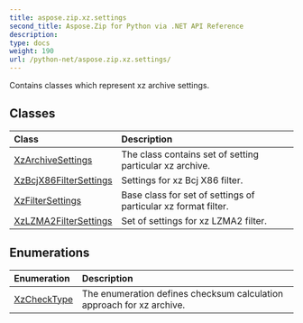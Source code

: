 ```yaml
---
title: aspose.zip.xz.settings
second_title: Aspose.Zip for Python via .NET API Reference
description: 
type: docs
weight: 190
url: /python-net/aspose.zip.xz.settings/
---
```



Contains classes which represent xz archive settings.

## Classes
| Class | Description |
| :- | :- |
|[XzArchiveSettings](/zip/python-net/aspose.zip.xz.settings/xzarchivesettings/)|The class contains set of setting particular xz archive.|
|[XzBcjX86FilterSettings](/zip/python-net/aspose.zip.xz.settings/xzbcjx86filtersettings/)|Settings for xz Bcj X86 filter.|
|[XzFilterSettings](/zip/python-net/aspose.zip.xz.settings/xzfiltersettings/)|Base class for set of settings of particular xz format filter.|
|[XzLZMA2FilterSettings](/zip/python-net/aspose.zip.xz.settings/xzlzma2filtersettings/)|Set of settings for xz LZMA2 filter.|
## Enumerations
| Enumeration | Description |
| :- | :- |
|[XzCheckType](/zip/python-net/aspose.zip.xz.settings/xzchecktype/)|The enumeration defines checksum calculation approach for xz archive.|
